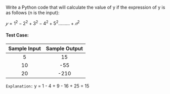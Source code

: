 Write a Python code that will calculate the value of y if the expression of y is as follows (n is the input):

$𝑦 = 1^2 − 2^2 + 3^2 − 4^2 + 5^2.........+ 𝑛^2$

#### Test Case:

| Sample Input | Sample Output |
| :----------: | :-----------: |
|      5       |      15       |
|      10      |      -55      |
|      20      |     -210      |

`Explanation:` y = 1 - 4 + 9 - 16 + 25 = 15
